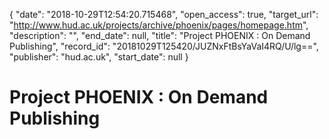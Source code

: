{
  "date": "2018-10-29T12:54:20.715468", 
  "open_access": true, 
  "target_url": "http://www.hud.ac.uk/projects/archive/phoenix/pages/homepage.htm", 
  "description": "", 
  "end_date": null, 
  "title": "Project PHOENIX : On Demand Publishing", 
  "record_id": "20181029T125420/JUZNxFtBsYaVaI4RQ/U/lg==", 
  "publisher": "hud.ac.uk", 
  "start_date": null
}

# Project PHOENIX : On Demand Publishing

